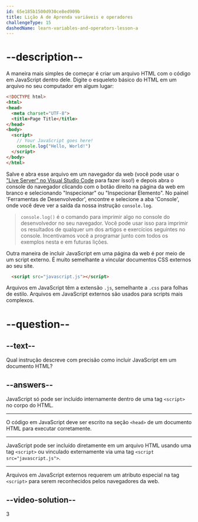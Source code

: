 ```yaml
---
id: 65e185b1500d930ce8ed909b
title: Lição A de Aprenda variáveis e operadores
challengeType: 15
dashedName: learn-variables-and-operators-lesson-a
---
```


# --description--
A maneira mais simples de começar é criar um arquivo HTML com o código em JavaScript dentro dele. Digite o esqueleto básico do HTML em um arquivo no seu computador em algum lugar:

```html
<!DOCTYPE html>
<html>
<head>
  <meta charset="UTF-8">
  <title>Page Title</title>
</head>
<body>
  <script>
    // Your JavaScript goes here!
    console.log("Hello, World!")
  </script>
</body>
</html>
```

Salve e abra esse arquivo em um navegador da web (você pode usar o <a href="https://marketplace.visualstudio.com/items?itemName=ritwickdey.LiveServer" target="_blank" >"Live Server" no Visual Studio Code</a> para fazer isso!) e depois abra o console do navegador clicando com o botão direito na página da web em branco e selecionando "Inspecionar" ou "Inspecionar Elemento". No painel 'Ferramentas de Desenvolvedor', encontre e selecione a aba 'Console', onde você deve ver a saída da nossa instrução `console.log`.

> `console.log()` é o comando para imprimir algo no console do desenvolvedor no seu navegador. Você pode usar isso para imprimir os resultados de qualquer um dos artigos e exercícios seguintes no console. Incentivamos você a programar junto com todos os exemplos nesta e em futuras lições.

Outra maneira de incluir JavaScript em uma página da web é por meio de um script externo. É muito semelhante a vincular documentos CSS externos ao seu site.

```html
  <script src="javascript.js"></script>
```

Arquivos em JavaScript têm a extensão `.js`, semelhante a `.css` para folhas de estilo. Arquivos em JavaScript externos são usados para scripts mais complexos.

# --question--

## --text--

Qual instrução descreve com precisão como incluir JavaScript em um documento HTML?

## --answers--

JavaScript só pode ser incluído internamente dentro de uma tag `<script>` no corpo do HTML.

---

O código em JavaScript deve ser escrito na seção `<head>` de um documento HTML para executar corretamente.

---

JavaScript pode ser incluído diretamente em um arquivo HTML usando uma tag `<script>` ou vinculado externamente via uma tag `<script src="javascript.js">`.

---

Arquivos em JavaScript externos requerem um atributo especial na tag `<script>` para serem reconhecidos pelos navegadores da web.


## --video-solution--

3
